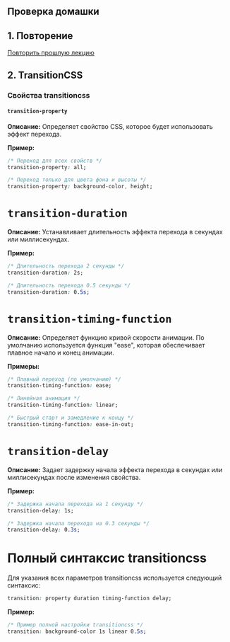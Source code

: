## Проверка домашки

## 1. Повторение
[Повторить прошлую лекцию](lecture4)

## 2. TransitionCSS 

### Свойства transitioncss

#### `transition-property`
**Описание:** Определяет свойство CSS, которое будет использовать эффект перехода. 

**Пример:**
```css
/* Переход для всех свойств */
transition-property: all;

/* Переход только для цвета фона и высоты */
transition-property: background-color, height;
```


# `transition-duration`

**Описание:** Устанавливает длительность эффекта перехода в секундах или миллисекундах.

**Пример:**

```css
/* Длительность перехода 2 секунды */
transition-duration: 2s;

/* Длительность перехода 0.5 секунды */
transition-duration: 0.5s;
```

# `transition-timing-function`

**Описание:** Определяет функцию кривой скорости анимации. По умолчанию используется функция "ease", которая обеспечивает плавное начало и конец анимации.

**Примеры:**

```css
/* Плавный переход (по умолчанию) */
transition-timing-function: ease;

/* Линейная анимация */
transition-timing-function: linear;

/* Быстрый старт и замедление к концу */
transition-timing-function: ease-in-out;
```

# `transition-delay`

**Описание:** Задает задержку начала эффекта перехода в секундах или миллисекундах после изменения свойства.

**Пример:**

```css
/* Задержка начала перехода на 1 секунду */
transition-delay: 1s;

/* Задержка начала перехода на 0.3 секунды */
transition-delay: 0.3s;
```

# Полный синтаксис transitioncss

Для указания всех параметров transitioncss используется следующий синтаксис:

```css
transition: property duration timing-function delay;
```

**Пример:**

```css
/* Пример полной настройки transitioncss */
transition: background-color 1s linear 0.5s;
```